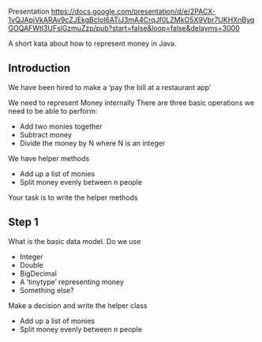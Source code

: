 Presentation https://docs.google.com/presentation/d/e/2PACX-1vQJApjVkARAv9cZJEkgBcIol6ATiJ3mA4CrqJf0LZMkO5X9Vbr7UKHXnByqGOQAFWtl3UFslGzmuZzp/pub?start=false&loop=false&delayms=3000

A short kata about how to represent money in Java.

## Introduction
We have been hired to make a ‘pay the bill at a restaurant app’

We need to represent Money internally
There are three basic operations we need to be able to perform:
* Add two monies together
* Subtract money
* Divide the money by N where N is an integer

We have helper methods
* Add up a list of monies
* Split money evenly between n people

Your task is to write the helper methods

## Step 1

What is the basic data model. Do we use
* Integer
* Double
* BigDecimal
* A ‘tinytype’ representing money
* Something else?

Make a decision and write the helper class
* Add up a list of monies
* Split money evenly between n people




